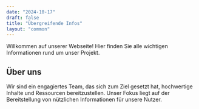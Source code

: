 ```yaml
---
date: "2024-10-17"
draft: false
title: "Übergreifende Infos"
layout: "common"
---
```


Willkommen auf unserer Webseite! Hier finden Sie alle wichtigen Informationen rund um unser Projekt.

## Über uns

Wir sind ein engagiertes Team, das sich zum Ziel gesetzt hat, hochwertige Inhalte und Ressourcen bereitzustellen. Unser Fokus liegt auf der Bereitstellung von nützlichen Informationen für unsere Nutzer.
